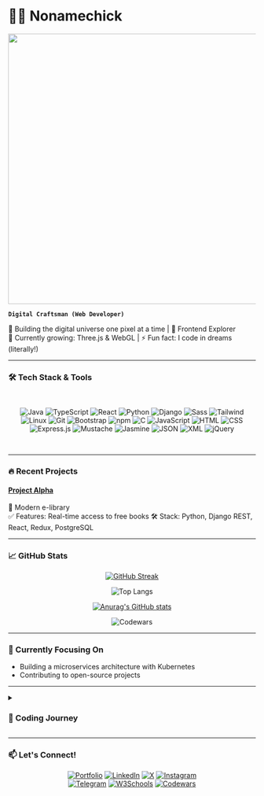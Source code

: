 # 🏄‍♂️ Nonamechick


<img src="https://github.com/user-attachments/assets/c5d7dff4-2ee4-4594-807d-10567555a55a" width="550">








**`Digital Craftsman (Web Developer)`**

🚀 Building the digital universe one pixel at a time | 🧩 Frontend Explorer  
🌱 Currently growing: Three.js & WebGL | ⚡ Fun fact: I code in dreams (literally!)

---

### 🛠️ Tech Stack & Tools

<div align="center" style="display: grid; grid-template-columns: repeat(auto-fit, minmax(80px, 1fr)); gap: 1rem; padding: 1rem 0;">

![Java](https://img.shields.io/badge/Java-ED8B00?style=for-the-badge&logo=openjdk&logoColor=white)
![TypeScript](https://img.shields.io/badge/TypeScript-007ACC?style=for-the-badge&logo=typescript&logoColor=white)
![React](https://img.shields.io/badge/React-20232A?style=for-the-badge&logo=react&logoColor=61DAFB)
![Python](https://img.shields.io/badge/Python-3776AB?style=for-the-badge&logo=python&logoColor=white)
![Django](https://img.shields.io/badge/Django-092E20?style=for-the-badge&logo=django&logoColor=white)
![Sass](https://img.shields.io/badge/Sass-CC6699?style=for-the-badge&logo=sass&logoColor=white)
![Tailwind](https://img.shields.io/badge/Tailwind_CSS-38B2AC?style=for-the-badge&logo=tailwind-css&logoColor=white)
![Linux](https://img.shields.io/badge/Linux-FCC624?style=for-the-badge&logo=linux&logoColor=black)
![Git](https://img.shields.io/badge/Git-F05032?style=for-the-badge&logo=git&logoColor=white)
![Bootstrap](https://img.shields.io/badge/Bootstrap-7952B3?style=for-the-badge&logo=bootstrap&logoColor=white)
![npm](https://img.shields.io/badge/npm-CB3837?style=for-the-badge&logo=npm&logoColor=white)
![C](https://img.shields.io/badge/C-A8B9CC?style=for-the-badge&logo=c&logoColor=white)
![JavaScript](https://img.shields.io/badge/JavaScript-F7DF1E?style=for-the-badge&logo=javascript&logoColor=black)
![HTML](https://img.shields.io/badge/HTML5-E34F26?style=for-the-badge&logo=html5&logoColor=white)
![CSS](https://img.shields.io/badge/CSS3-1572B6?style=for-the-badge&logo=css3&logoColor=white)
![Express.js](https://img.shields.io/badge/Express.js-000000?style=for-the-badge&logo=express&logoColor=white)
![Mustache](https://img.shields.io/badge/Mustache-E74430?style=for-the-badge&logo=mustache&logoColor=white)
![Jasmine](https://img.shields.io/badge/Jasmine-8A4182?style=for-the-badge&logo=jasmine&logoColor=white)
![JSON](https://img.shields.io/badge/JSON-000000?style=for-the-badge&logo=json&logoColor=white)
![XML](https://img.shields.io/badge/XML-8A2BE2?style=for-the-badge&logo=xml&logoColor=white)
![jQuery](https://img.shields.io/badge/jQuery-0769AD?style=for-the-badge&logo=jquery&logoColor=white)



</div>

---

### 🔥 Recent Projects

#### [Project Alpha](https://nonamechick.github.io/AUT-library-prototype/)
🚀 Modern e-library  
✅ Features: Real-time access to free books
🛠️ Stack: Python, Django REST, React, Redux, PostgreSQL


---

### 📈 GitHub Stats

<div align="center">

[![GitHub Streak](https://streak-stats.demolab.com?user=Nonamechick&theme=dark&hide_border=true&date_format=j%20M%5B%20Y%5D)](https://git.io/streak-stats)

![Top Langs](https://github-readme-stats.vercel.app/api/top-langs/?username=Nonamechick&layout=compact&theme=vision-friendly-dark)

[![Anurag's GitHub stats](https://github-readme-stats.vercel.app/api?username=Nonamechick&show_icons=true&bg_color=00000000)](https://github.com/Nonamechick/github-readme-stats&show_icons=true&bg_color=00000000)

![Codewars](https://github.r2v.ch/codewars?user=Nonamechik&name=true&top_languages=true&stroke=%23b362ff&theme=purple_dark)

</div>

---

### 🎯 Currently Focusing On

- Building a microservices architecture with Kubernetes
- Contributing to open-source projects

---

<details>
<summary><h3>🚀 Coding Journey</h3></summary>

**2018-2020: The Awakening**  
📚 Computer Science fundamentals | 🐧 Fell in love with Linux | Built first CRUD apps

**2021: Web Development Deep Dive**  
🌐 Mastered MERN stack | 🏆 Won first hackathon | Started freelancing

**2022: Full-stack Evolution**  
🐍 Python/Django expertise | 🧪 Testing frameworks (Jasmine/Jest) | DevOps basics

**2023: Beyond Comfort Zone**  
📱 Mobile-first development | 🚀 Started teaching coding | Exploring WebAssembly

**2024: Next Frontier**  
🦀 Learning Rust | 🌌 Three.js/WebGL experiments | Building AI-powered apps

</details>

---

### 📫 Let's Connect!

<div align="center">

[![Portfolio](https://img.shields.io/badge/Portfolio-4285F4?style=for-the-badge&logo=google-chrome&logoColor=white)](https://nonamechick.github.io/Portfolio/)
[![LinkedIn](https://img.shields.io/badge/LinkedIn-0077B5?style=for-the-badge&logo=linkedin&logoColor=white)](https://linkedin.com/in/khasan-otazhonov-94762730a/)
[![X](https://img.shields.io/badge/Twitter-1DA1F2?style=for-the-badge&logo=twitter&logoColor=white)](https://x.com/Nonamechick7)
[![Instagram](https://img.shields.io/badge/Instagram-E4405F?style=for-the-badge&logo=instagram&logoColor=white)](https://instagram.com/nonamechick7)  
[![Telegram](https://img.shields.io/badge/Telegram-26A5E4?style=for-the-badge&logo=telegram&logoColor=white)](https://t.me/xasan123456)
[![W3Schools](https://img.shields.io/badge/W3Schools-08a04b?style=for-the-badge&logo=w3schools&logoColor=white)](https://www.w3profile.com/khasan)
[![Codewars](https://img.shields.io/badge/Codewars-B1361E?style=for-the-badge&logo=codewars&logoColor=white)](https://www.codewars.com/users/Nonamechik)




</div>
